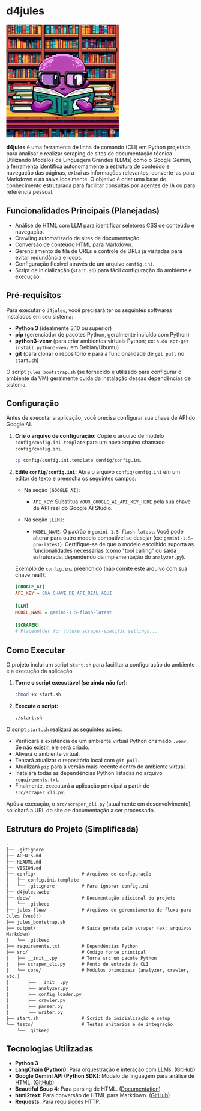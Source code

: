 # d4jules

![d4jules Project Icon](d4jules.webp)

**d4jules** é uma ferramenta de linha de comando (CLI) em Python projetada para analisar e realizar scraping de sites de documentação técnica. Utilizando Modelos de Linguagem Grandes (LLMs) como o Google Gemini, a ferramenta identifica autonomamente a estrutura de conteúdo e navegação das páginas, extrai as informações relevantes, converte-as para Markdown e as salva localmente. O objetivo é criar uma base de conhecimento estruturada para facilitar consultas por agentes de IA ou para referência pessoal.

## Funcionalidades Principais (Planejadas)

*   Análise de HTML com LLM para identificar seletores CSS de conteúdo e navegação.
*   Crawling automatizado de sites de documentação.
*   Conversão de conteúdo HTML para Markdown.
*   Gerenciamento de fila de URLs e controle de URLs já visitadas para evitar redundância e loops.
*   Configuração flexível através de um arquivo `config.ini`.
*   Script de inicialização (`start.sh`) para fácil configuração do ambiente e execução.

## Pré-requisitos

Para executar o `d4jules`, você precisará ter os seguintes softwares instalados em seu sistema:

*   **Python 3** (idealmente 3.10 ou superior)
*   **pip** (gerenciador de pacotes Python, geralmente incluído com Python)
*   **python3-venv** (para criar ambientes virtuais Python; ex: `sudo apt-get install python3-venv` em Debian/Ubuntu)
*   **git** (para clonar o repositório e para a funcionalidade de `git pull` no `start.sh`)

O script `jules_bootstrap.sh` (se fornecido e utilizado para configurar o ambiente da VM) geralmente cuida da instalação dessas dependências de sistema.

## Configuração

Antes de executar a aplicação, você precisa configurar sua chave de API do Google AI.

1.  **Crie o arquivo de configuração:**
    Copie o arquivo de modelo `config/config.ini.template` para um novo arquivo chamado `config/config.ini`.
    ```bash
    cp config/config.ini.template config/config.ini
    ```

2.  **Edite `config/config.ini`:**
    Abra o arquivo `config/config.ini` em um editor de texto e preencha os seguintes campos:

    *   Na seção `[GOOGLE_AI]`:
        *   `API_KEY`: Substitua `YOUR_GOOGLE_AI_API_KEY_HERE` pela sua chave de API real do Google AI Studio.

    *   Na seção `[LLM]`:
        *   `MODEL_NAME`: O padrão é `gemini-1.5-flash-latest`. Você pode alterar para outro modelo compatível se desejar (ex: `gemini-1.5-pro-latest`). Certifique-se de que o modelo escolhido suporta as funcionalidades necessárias (como "tool calling" ou saída estruturada, dependendo da implementação do `analyzer.py`).

    Exemplo de `config.ini` preenchido (não comite este arquivo com sua chave real!):
    ```ini
    [GOOGLE_AI]
    API_KEY = SUA_CHAVE_DE_API_REAL_AQUI

    [LLM]
    MODEL_NAME = gemini-1.5-flash-latest

    [SCRAPER]
    # Placeholder for future scraper-specific settings...
    ```

## Como Executar

O projeto inclui um script `start.sh` para facilitar a configuração do ambiente e a execução da aplicação.

1.  **Torne o script executável (se ainda não for):**
    ```bash
    chmod +x start.sh
    ```

2.  **Execute o script:**
    ```bash
    ./start.sh
    ```

O script `start.sh` realizará as seguintes ações:
*   Verificará a existência de um ambiente virtual Python chamado `.venv`. Se não existir, ele será criado.
*   Ativará o ambiente virtual.
*   Tentará atualizar o repositório local com `git pull`.
*   Atualizará `pip` para a versão mais recente dentro do ambiente virtual.
*   Instalará todas as dependências Python listadas no arquivo `requirements.txt`.
*   Finalmente, executará a aplicação principal a partir de `src/scraper_cli.py`.

Após a execução, o `src/scraper_cli.py` (atualmente em desenvolvimento) solicitará a URL do site de documentação a ser processado.

## Estrutura do Projeto (Simplificada)

```
.
├── .gitignore
├── AGENTS.md
├── README.md
├── VISION.md
├── config/                 # Arquivos de configuração
│   ├── config.ini.template
│   └── .gitignore          # Para ignorar config.ini
├── d4jules.webp
├── docs/                   # Documentação adicional do projeto
│   └── .gitkeep
├── jules-flow/             # Arquivos de gerenciamento de fluxo para Jules (você!)
├── jules_bootstrap.sh
├── output/                 # Saída gerada pelo scraper (ex: arquivos Markdown)
│   └── .gitkeep
├── requirements.txt        # Dependências Python
├── src/                    # Código fonte principal
│   ├── __init__.py         # Torna src um pacote Python
│   ├── scraper_cli.py      # Ponto de entrada da CLI
│   └── core/               # Módulos principais (analyzer, crawler, etc.)
│       ├── __init__.py
│       ├── analyzer.py
│       ├── config_loader.py
│       ├── crawler.py
│       ├── parser.py
│       └── writer.py
├── start.sh                # Script de inicialização e setup
└── tests/                  # Testes unitários e de integração
    └── .gitkeep
```

## Tecnologias Utilizadas

*   **Python 3**
*   **LangChain (Python)**: Para orquestração e interação com LLMs. ([GitHub](https://github.com/langchain-ai/langchain))
*   **Google Gemini API (Python SDK)**: Modelo de linguagem para análise de HTML. ([GitHub](https://github.com/google/generative-ai-python))
*   **Beautiful Soup 4**: Para parsing de HTML. ([Documentation](https://beautiful-soup-4.readthedocs.io/en/latest/))
*   **html2text**: Para conversão de HTML para Markdown. ([GitHub](https://github.com/Alir3z4/html2text))
*   **Requests**: Para requisições HTTP.
